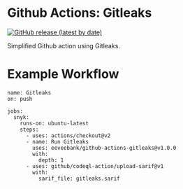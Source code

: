 # Github Actions: Gitleaks

[![GitHub release (latest by date)](https://img.shields.io/github/v/release/eeveebank/github-actions-gitleaks)](https://github.com/eeveebank/github-actions-gitleaks/releases)

Simplified Github action using Gitleaks.

# Example Workflow

```
name: Gitleaks
on: push

jobs:
  snyk:
    runs-on: ubuntu-latest
    steps: 
      - uses: actions/checkout@v2
      - name: Run Gitleaks
        uses: eeveebank/github-actions-gitleaks@v1.0.0
        with:
          depth: 1
      - uses: github/codeql-action/upload-sarif@v1
        with:
          sarif_file: gitleaks.sarif
```
